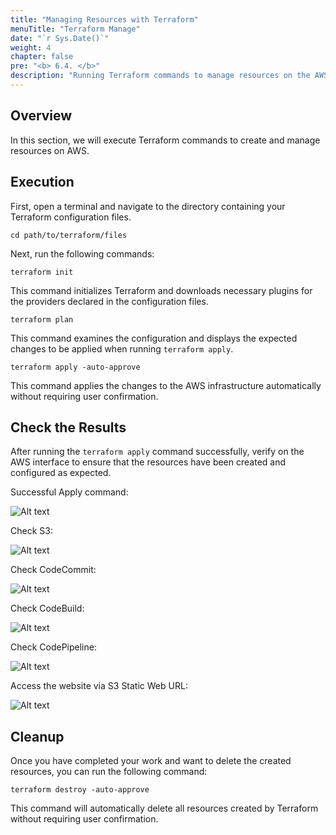 ```yaml
---
title: "Managing Resources with Terraform"
menuTitle: "Terraform Manage"
date: "`r Sys.Date()`" 
weight: 4
chapter: false
pre: "<b> 6.4. </b>"
description: "Running Terraform commands to manage resources on the AWS platform, from provisioning to cleanup."
---
```


## Overview

In this section, we will execute Terraform commands to create and manage resources on AWS.

## Execution

First, open a terminal and navigate to the directory containing your Terraform configuration files.

```shell
cd path/to/terraform/files
```

Next, run the following commands:

```shell
terraform init
```

This command initializes Terraform and downloads necessary plugins for the providers declared in the configuration files.

```shell
terraform plan
```

This command examines the configuration and displays the expected changes to be applied when running `terraform apply`.

```shell
terraform apply -auto-approve
```

This command applies the changes to the AWS infrastructure automatically without requiring user confirmation.

## Check the Results

After running the `terraform apply` command successfully, verify on the AWS interface to ensure that the resources have been created and configured as expected.

Successful Apply command:

![Alt text](/fcj-workshop1/images/6-terraform/6.4-run/6.4.1-apply.png)

Check S3:

![Alt text](/fcj-workshop1/images/6-terraform/6.4-run/6.4.2-s3.png)

Check CodeCommit:

![Alt text](/fcj-workshop1/images/6-terraform/6.4-run/6.4.3-codecommit.png)

Check CodeBuild:

![Alt text](/fcj-workshop1/images/6-terraform/6.4-run/6.4.4-codebuild.png)

Check CodePipeline:

![Alt text](/fcj-workshop1/images/6-terraform/6.4-run/6.4.5-codepipeline.png)

Access the website via S3 Static Web URL:

![Alt text](/fcj-workshop1/images/6-terraform/6.4-run/6.4.6-website.png)

## Cleanup

Once you have completed your work and want to delete the created resources, you can run the following command:

```shell
terraform destroy -auto-approve
```

This command will automatically delete all resources created by Terraform without requiring user confirmation.